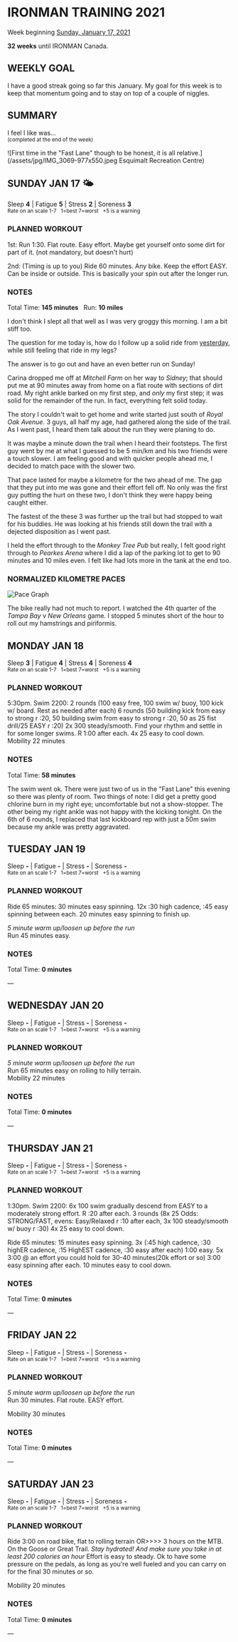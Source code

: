 # IRONMAN TRAINING 2021
Week beginning [Sunday, January 17, 2021](javascript:flick('sun');)

**32 weeks** until IRONMAN Canada.

## WEEKLY GOAL
I have a good streak going so far this January.  My goal for this week is to keep that momentum going and to stay on top of a couple of niggles.

## SUMMARY
I feel I like was...  
<sup>(completed at the end of the week)</sup>
<!--OVERTRAINING|ON THE EDGE|STAYING CONSISTENT|LAGGING A BIT-->

![First time in the "Fast Lane" though to be honest, it is all relative.](/assets/jpg/IMG_3069-977x550.jpeg Esquimalt Recreation Centre)

## SUNDAY JAN 17 🌤
Sleep **4** | Fatigue **5** | Stress **2** | Soreness **3**  
<sup>Rate on an scale 1-7 &nbsp; 1=best 7=worst &nbsp; +5 is a warning</sup>

### PLANNED WORKOUT
1st: Run 1:30. Flat route. Easy effort. Maybe get yourself onto some dirt for part of it. (not mandatory, but doesn't hurt) 

2nd: (Timing is up to you) Ride 60 minutes. Any bike. Keep the effort EASY. Can be inside or outside. This is basically your spin out after the longer run.

### NOTES
Total Time: **145 minutes** &nbsp; Run: **10 miles**

I don't think I slept all that well as I was very groggy this morning.  I am a bit stiff too.

The question for me today is, how do I follow up a solid ride from [yesterday](ironman2021-33weeksout?sat), while still feeling that ride in my legs?

The answer is to go out and have an even better run on Sunday!
<!---->
Carina dropped me off at _Mitchell Farm_ on her way to _Sidney_; that should put me at 90 minutes away from home on a flat route with sections of dirt road.  My right ankle barked on my first step, and _only_ my first step; it was solid for the remainder of the run.  In fact, everything felt solid today.

The story I couldn't wait to get home and write started just south of _Royal Oak Avenue_.  3 guys, all half my age, had gathered along the side of the trail.  As I went past, I heard them talk about the run they were planing to do.  

It was maybe a minute down the trail when I heard their footsteps.  The first guy went by me at what I guessed to be 5 min/km and his two friends were a touch slower.  I am feeling good and with quicker people ahead me, I decided to match pace with the slower two.

That pace lasted for maybe a kilometre for the two ahead of me.  The gap that they put into me was gone and their effort fell off.  No only was the first guy putting the hurt on these two, I don't think they were happy being caught either.

<!---->
The fastest of the these 3 was further up the trail but had stopped to wait for his buddies.  He was looking at his friends still down the trail with a dejected disposition as I went past.

I held the effort through to the _Monkey Tree Pub_ but really, I felt good right through to _Pearkes Arena_ where I did a lap of the parking lot to get to 90 minutes and 10 miles even.  I felt like had lots more in the tank at the end too.

### NORMALIZED KILOMETRE PACES
![Pace Graph](/assets/jpg/pacing-20210117.jpeg)

The bike really had not much to report.  I watched the 4th quarter of the _Tampa Bay_ v _New Orleans_ game.  I stopped 5 minutes short of the hour to roll out my hamstrings and piriformis. 
<!---->
## MONDAY JAN 18
Sleep **3** | Fatigue **4** | Stress **4** | Soreness **4**  
<sup>Rate on an scale 1-7 &nbsp; 1=best 7=worst &nbsp; +5 is a warning</sup>

### PLANNED WORKOUT
5:30pm. Swim 2200: 
2 rounds (100 easy free, 100 swim w/ buoy, 100 kick w/ board. Rest as needed after each) 
6 rounds (50 building kick from easy to strong r :20, 50 building swim from easy to strong r :20, 50 as 25 fist drill/25 EASY r :20)
2x 300 steady/smooth. Find your rhythm and settle in for some longer swims. R 1:00 after each. 4x 25 easy to cool down.  
Mobility 22 minutes

### NOTES
Total Time: **58 minutes**

The swim went ok.  There were just two of us in the "Fast Lane" this evening so there was plenty of room.  Two things of note:  I did get a pretty good chlorine burn in my right eye; uncomfortable but not a show-stopper.  The other being my right ankle was not happy with the kicking tonight.  On the 6th of 6 rounds, I replaced that last kickboard rep with just a 50m swim because my ankle was pretty aggravated.


<!---->
## TUESDAY JAN 19
Sleep **-** | Fatigue **-** | Stress **-** | Soreness **-**  
<sup>Rate on an scale 1-7 &nbsp; 1=best 7=worst &nbsp; +5 is a warning</sup>

### PLANNED WORKOUT
Ride 65 minutes: 30 minutes easy spinning. 12x :30 high cadence, :45 easy spinning between each. 20 minutes easy spinning to finish up.

*5 minute warm up/loosen up before the run*  
Run 45 minutes easy.

### NOTES
Total Time: **0 minutes**

&mdash; 


<!---->
## WEDNESDAY JAN 20
Sleep **-** | Fatigue **-** | Stress **-** | Soreness **-**  
<sup>Rate on an scale 1-7 &nbsp; 1=best 7=worst &nbsp; +5 is a warning</sup>

### PLANNED WORKOUT
*5 minute warm up/loosen up before the run*  
Run 65 minutes easy on rolling to hilly terrain.   
Mobility 22 minutes

### NOTES
Total Time: **0 minutes**

&mdash; 


<!---->
## THURSDAY JAN 21
Sleep **-** | Fatigue **-** | Stress **-** | Soreness **-**  
<sup>Rate on an scale 1-7 &nbsp; 1=best 7=worst &nbsp; +5 is a warning</sup>

### PLANNED WORKOUT
1:30pm. Swim 2200: 6x 100 swim gradually descend from EASY to a moderately strong effort. R :20 after each. 3 rounds (8x 25 Odds: STRONG/FAST, evens: Easy/Relaxed r :10 after each, 3x 100 steady/smooth w/ buoy r :30) 4x 25 easy to cool down. 

Ride 65 minutes: 15 minutes easy spinning. 3x (:45 high cadence, :30 highER cadence, :15 HighEST cadence, :30 easy after each) 1:00 easy. 5x 3:00 @ an effort you could hold for 30-40 minutes(20k effort or so) 3:00 easy spinning after each. 10 minutes easy to cool down. 

### NOTES
Total Time: **0 minutes**

&mdash; 


<!---->
## FRIDAY JAN 22
Sleep **-** | Fatigue **-** | Stress **-** | Soreness **-**  
<sup>Rate on an scale 1-7 &nbsp; 1=best 7=worst &nbsp; +5 is a warning</sup>

### PLANNED WORKOUT
*5 minute warm up/loosen up before the run*  
Run 30 minutes. Flat route. EASY effort.

Mobility 30 minutes

### NOTES
Total Time: **0 minutes**

&mdash; 


<!---->
## SATURDAY JAN 23
Sleep **-** | Fatigue **-** | Stress **-** | Soreness **-**  
<sup>Rate on an scale 1-7 &nbsp; 1=best 7=worst &nbsp; +5 is a warning</sup>

### PLANNED WORKOUT
Ride 3:00 on road bike, flat to rolling terrain OR>>>> 3 hours on the MTB. On the Goose or Great Trail. 
*Stay hydrated! And make sure you take in at least 200 calories an hour*
Effort is easy to steady. Ok to have some pressure on the pedals, as long as you're well fueled and you can carry on for the final 30 minutes or so.

Mobility 20 minutes

### NOTES
Total Time: **0 minutes**

&mdash;